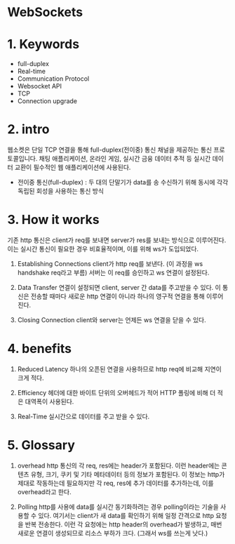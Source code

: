 # WebSockets

#
# 1. Keywords
- full-duplex
- Real-time
- Communication Protocol
- Websocket API
- TCP
- Connection upgrade

#
# 2. intro
웹소켓은 단일 TCP 연결을 통해 full-duplex(전이중) 통신 채널을 제공하는 통신 프로토콜입니다. 채팅 애플리케이션, 온라인 게임, 실시간 금융 데이터 추적 등 실시간 데이터 교환이 필수적인 웹 애플리케이션에 사용된다.

* 전이중 통신(full-duplex) : 두 대의 단말기가 data를 송 수신하기 위해 동시에
  각각 독립된 회성을 사용하는 통신 방식

#
# 3. How it works
기존 http 통신은 client가 req를 보내면 server가 res를 보내는 방식으로 이루어진다.
이는 실시간 통신이 필요한 경우 비효율적이며, 이를 위해 ws가 도입되었다.

1. Establishing Connections
client가 http req를 보낸다. (이 과정을 ws handshake req라고 부름)
서버는 이 req를 승인하고 ws 연결이 설정된다.

2. Data Transfer
연결이 설정되면 client, server 간 data를 주고받을 수 있다. 이 통신은 전송할 때마다 새로운 http 연결이 아니라 하나의 영구적 연결을 통해 이루어진다.

3. Closing Connection
client와 server는 언제든 ws 연결을 닫을 수 있다.

#
# 4. benefits
1. Reduced Latency
하나의 오픈된 연결을 사용하므로 http req에 비교해 지연이 크게 적다.

2. Efficiency
헤더에 대한 바이트 단위의 오버헤드가 적어 HTTP 폴링에 비해 더 적은 대역폭이 사용된다.

3. Real-Time
실시간으로 데이터를 주고 받을 수 있다.

#
# 5. Glossary
1. overhead
http 통신의 각 req, res에는 header가 포함된다.
이런 header에는 콘텐츠 유형, 크기, 쿠키 및 기타 메타데이터 등의 정보가 포함된다.
이 정보는 http가 제대로 작동하는데 필요하지만 각 req, res에 추가 데이터를 추가하는데, 이를 overhead라고 한다.

2. Polling
http를 사용에 data를 실시간 동기화하려는 경우 polling이라는 기술을 사용할 수 있다.
여기서는 client가 새 data를 확인하기 위해 일정 간격으로 http 요청을 반복 전송한다.
이런 각 요청에는 http header의 overhead가 발생하고, 매번 새로운 연결이 생성되므로 리소스 부하가 크다. (그래서 ws를 쓰는게 낫다.)